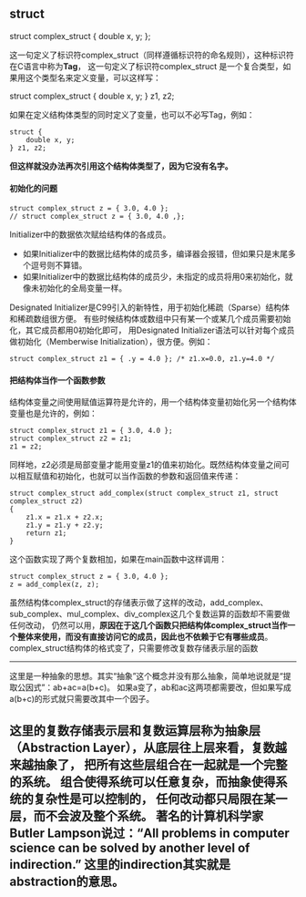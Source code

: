 ## struct

struct complex_struct {
	double x, y;
};

这一句定义了标识符complex_struct（同样遵循标识符的命名规则），这种标识符在C语言中称为**Tag**，
这一句定义了标识符complex_struct 是一个复合类型，如果用这个类型名来定义变量，可以这样写：

struct complex_struct {
	double x, y;
} z1, z2;

如果在定义结构体类型的同时定义了变量，也可以不必写Tag，例如：

    struct {
        double x, y;
    } z1, z2;

**但这样就没办法再次引用这个结构体类型了，因为它没有名字。**

#### 初始化的问题

    struct complex_struct z = { 3.0, 4.0 };
    // struct complex_struct z = { 3.0, 4.0 ,};

Initializer中的数据依次赋给结构体的各成员。

 - 如果Initializer中的数据比结构体的成员多，编译器会报错，但如果只是末尾多个逗号则不算错。
 - 如果Initializer中的数据比结构体的成员少，未指定的成员将用0来初始化，就像未初始化的全局变量一样。

Designated Initializer是C99引入的新特性，用于初始化稀疏（Sparse）结构体和稀疏数组很方便。
有些时候结构体或数组中只有某一个或某几个成员需要初始化，其它成员都用0初始化即可，
用Designated Initializer语法可以针对每个成员做初始化（Memberwise Initialization），很方便。例如：

    struct complex_struct z1 = { .y = 4.0 }; /* z1.x=0.0, z1.y=4.0 */

#### 把结构体当作一个函数参数

结构体变量之间使用赋值运算符是允许的，用一个结构体变量初始化另一个结构体变量也是允许的，例如：

    struct complex_struct z1 = { 3.0, 4.0 };
    struct complex_struct z2 = z1;
    z1 = z2;

同样地，z2必须是局部变量才能用变量z1的值来初始化。既然结构体变量之间可以相互赋值和初始化，也就可以当作函数的参数和返回值来传递：

    struct complex_struct add_complex(struct complex_struct z1, struct complex_struct z2)
    {
        z1.x = z1.x + z2.x;
        z1.y = z1.y + z2.y;
        return z1;
    }

这个函数实现了两个复数相加，如果在main函数中这样调用：

    struct complex_struct z = { 3.0, 4.0 };
    z = add_complex(z, z);

虽然结构体complex_struct的存储表示做了这样的改动，add_complex、sub_complex、mul_complex、div_complex这几个复数运算的函数却不需要做任何改动，
仍然可以用，**原因在于这几个函数只把结构体complex_struct当作一个整体来使用，而没有直接访问它的成员，因此也不依赖于它有哪些成员**。
complex_struct结构体的格式变了，只需要修改复数存储表示层的函数

--------------------------------------------------
这里是一种抽象的思想。其实“抽象”这个概念并没有那么抽象，简单地说就是“提取公因式”：ab+ac=a(b+c)。
如果a变了，ab和ac这两项都需要改，但如果写成a(b+c)的形式就只需要改其中一个因子。

这里的复数存储表示层和复数运算层称为抽象层（Abstraction Layer），从底层往上层来看，复数越来越抽象了，
把所有这些层组合在一起就是一个完整的系统。
组合使得系统可以任意复杂，而抽象使得系统的复杂性是可以控制的，
任何改动都只局限在某一层，而不会波及整个系统。
著名的计算机科学家Butler Lampson说过：“All problems in computer science can be solved by another level of indirection.”
这里的indirection其实就是abstraction的意思。
---------------------------------------------------

